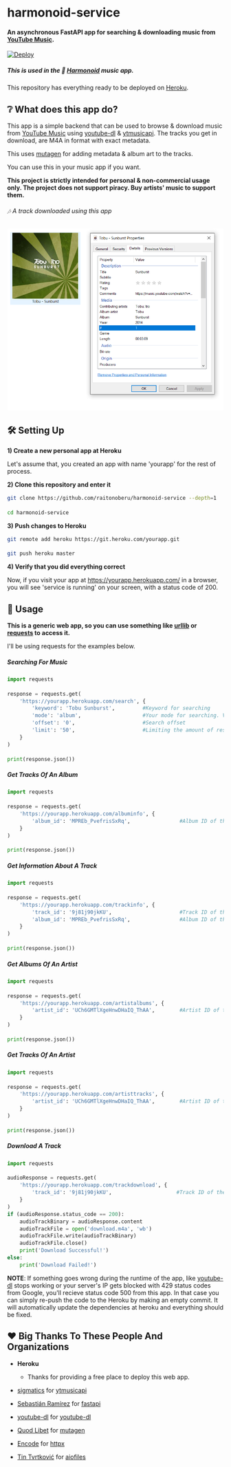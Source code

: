 # harmonoid-service


#### An asynchronous FastAPI app for searching & downloading music from [YouTube Music](https://music.youtube.com).

[![Deploy](https://www.herokucdn.com/deploy/button.svg)](https://heroku.com/deploy)

##### This is used in the 🎵 [Harmonoid](https://github.com/alexmercerind/harmonoid) music app.


This repository has everything ready to be deployed on [Heroku](https://heroku.com).

## ❔ What does this app do?

This app is a simple backend that can be used to browse & download music from [YouTube Music](https://music.youtube.com) using [youtube-dl](https://github.com/ytdl-org/youtube-dl) & [ytmusicapi](https://github.com/sigma67/ytmusicapi). The tracks you get in download, are M4A in format with exact metadata.

This uses [mutagen](https://github.com/quodlibet/mutagen) for adding metadata & album art to the tracks.

You can use this in your music app if you want.

**This project is strictly intended for personal & non-commercial usage only. The project does not support piracy. Buy artists' music to support them.**

###### 🎶 A track downloaded using this app

![A track downloaded](/downloaded_track.PNG)


## 🛠 Setting Up


**1) Create a new personal app at Heroku**

Let's assume that, you created an app with name 'yourapp' for the rest of process.

**2) Clone this repository and enter it**

```bash
git clone https://github.com/raitonoberu/harmonoid-service --depth=1

cd harmonoid-service
```

**3) Push changes to Heroku**

```bash
git remote add heroku https://git.heroku.com/yourapp.git

git push heroku master
```

**4) Verify that you did everything correct**

Now, if you visit your app at https://yourapp.herokuapp.com/ in a browser, you will see 'service is running' on your screen, with a status code of 200.


## 📐 Usage


**This is a generic web app, so you can use something like [urllib](https://docs.python.org/3/library/urllib.html) or [requests](https://github.com/psf/requests) to access it.**

I'll be using requests for the examples below.

##### Searching For Music

```python
import requests

response = requests.get(
    'https://yourapp.herokuapp.com/search', {
        'keyword': 'Tobu Sunburst',         #Keyword for searching
        'mode': 'album',                    #Your mode for searching. Valid modes are 'album', 'track', & 'artist'
        'offset': '0',                      #Search offset
        'limit': '50',                      #Limiting the amount of results
    }
)

print(response.json())
```

##### Get Tracks Of An Album

```python
import requests

response = requests.get(
    'https://yourapp.herokuapp.com/albuminfo', {
        'album_id': 'MPREb_PvefrisSxRq',                #Album ID of the track
    }
)

print(response.json())
```

##### Get Information About A Track

```python
import requests

response = requests.get(
    'https://yourapp.herokuapp.com/trackinfo', {
        'track_id': '9j81j90jkKU',                      #Track ID of the track
        'album_id': 'MPREb_PvefrisSxRq',                #Album ID of the track
    }
)

print(response.json())
```

##### Get Albums Of An Artist

```python
import requests

response = requests.get(
    'https://yourapp.herokuapp.com/artistalbums', {
        'artist_id': 'UCh6GMTlXgeHnwDHaIQ_ThAA',        #Artist ID of the artist
    }
)

print(response.json())
```

##### Get Tracks Of An Artist

```python
import requests

response = requests.get(
    'https://yourapp.herokuapp.com/artisttracks', {
        'artist_id': 'UCh6GMTlXgeHnwDHaIQ_ThAA',        #Artist ID of the artist
    }
)

print(response.json())
```

##### Download A Track

```python
import requests

audioResponse = requests.get(
    'https://yourapp.herokuapp.com/trackdownload', {
        'track_id': '9j81j90jkKU',                     #Track ID of the track
    }
)
if (audioResponse.status_code == 200):
    audioTrackBinary = audioResponse.content
    audioTrackFile = open('download.m4a', 'wb')
    audioTrackFile.write(audioTrackBinary)
    audioTrackFile.close()
    print('Download Successful!')
else:
    print('Download Failed!')
```

**NOTE**: If something goes wrong during the runtime of the app, like [youtube-dl](https://github.com/ytdl-org/youtube-dl) stops working or your server's IP gets blocked with 429 status codes from Google, you'll recieve status code 500 from this app.
In that case you can simply re-push the code to the Heroku by making an empty commit. It will automatically update the dependencies at heroku and everything should be fixed.


## ❤ Big Thanks To These People And Organizations

- **Heroku**
  - Thanks for providing a free place to deploy this web app.

- [sigmatics](https://github.com/sigma67) for [ytmusicapi](https://github.com/sigma67/ytmusicapi)
- [Sebastián Ramírez](https://github.com/tiangolo) for [fastapi](https://github.com/tiangolo/fastapi)
- [youtube-dl](https://github.com/ytdl-org) for [youtube-dl](https://github.com/ytdl-org/youtube-dl)
- [Quod Libet](https://github.com/quodlibet) for [mutagen](https://github.com/quodlibet/mutagen)
- [Encode](https://github.com/encode) for [httpx](https://github.com/encode/httpx)
- [Tin Tvrtković](https://github.com/Tinche) for [aiofiles](https://github.com/Tinche/aiofiles)

